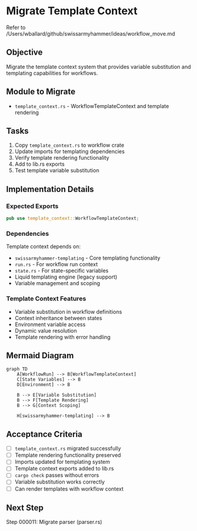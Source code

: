 # Migrate Template Context

Refer to /Users/wballard/github/swissarmyhammer/ideas/workflow_move.md

## Objective
Migrate the template context system that provides variable substitution and templating capabilities for workflows.

## Module to Migrate
- `template_context.rs` - WorkflowTemplateContext and template rendering

## Tasks
1. Copy `template_context.rs` to workflow crate
2. Update imports for templating dependencies
3. Verify template rendering functionality
4. Add to lib.rs exports
5. Test template variable substitution

## Implementation Details

### Expected Exports
```rust
pub use template_context::WorkflowTemplateContext;
```

### Dependencies
Template context depends on:
- `swissarmyhammer-templating` - Core templating functionality
- `run.rs` - For workflow run context
- `state.rs` - For state-specific variables
- Liquid templating engine (legacy support)
- Variable management and scoping

### Template Context Features
- Variable substitution in workflow definitions
- Context inheritance between states
- Environment variable access
- Dynamic value resolution
- Template rendering with error handling

## Mermaid Diagram
```mermaid
graph TD
    A[WorkflowRun] --> B[WorkflowTemplateContext]
    C[State Variables] --> B
    D[Environment] --> B
    
    B --> E[Variable Substitution]
    B --> F[Template Rendering]
    B --> G[Context Scoping]
    
    H[swissarmyhammer-templating] --> B
```

## Acceptance Criteria
- [ ] `template_context.rs` migrated successfully
- [ ] Template rendering functionality preserved
- [ ] Imports updated for templating system
- [ ] Template context exports added to lib.rs
- [ ] `cargo check` passes without errors
- [ ] Variable substitution works correctly
- [ ] Can render templates with workflow context

## Next Step
Step 000011: Migrate parser (parser.rs)